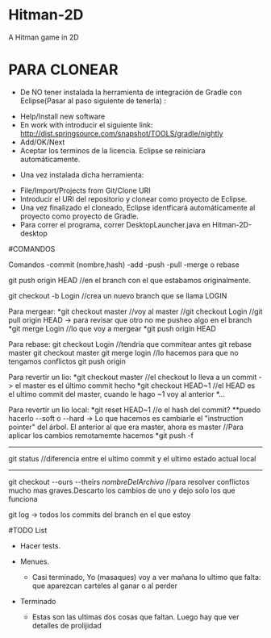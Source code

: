 # Hitman-2D
A Hitman game in 2D

# PARA CLONEAR
* De NO tener instalada la herramienta de integración de Gradle con Eclipse(Pasar al paso siguiente de tenerla) :
- Help/Install new software
- En work with introducir el siguiente link: http://dist.springsource.com/snapshot/TOOLS/gradle/nightly
- Add/OK/Next
- Aceptar los terminos de la licencia. Eclipse se reiniciara automáticamente.

* Una vez instalada dicha herramienta:
- File/Import/Projects from Git/Clone URI
- Introducir el URI del repositorio y clonear como proyecto de Eclipse.
- Una vez finalizado el cloneado, Eclipse identficará automáticamente al proyecto como proyecto de Gradle.
- Para correr el programa, correr DesktopLauncher.java en Hitman-2D-desktop

#COMANDOS

Comandos
 -commit (nombre,hash)
 -add
 -push
 -pull
 -merge o rebase

git push origin HEAD //en el branch con el que estabamos originalmente. 

git checkout -b Login //crea un nuevo branch que se llama LOGIN

Para mergear:
 *git checkout master //voy al master
 //git checkout Login
 //git pull origin HEAD -> para revisar que otro no me pusheo algo en el branch
 *git merge Login //lo que voy a mergear
 *git push origin HEAD

Para rebase:
 git checkout Login
 //tendria que commitear antes
 git rebase master
 git checkout master
 git merge login //lo hacemos para que no tengamos conflictos
 git push origin

Para revertir un lio:
 *git checkout master //el checkout lo lleva a un commit -> el master es el último commit hecho
 *git checkout HEAD~1 //el HEAD es el ultimo commit del master, cuando le hago ~1 voy al anterior
 *...

Para revertir un lio local:
 *git reset HEAD~1 //o el hash del commit?
   **puedo hacerlo --soft o --hard -> Lo que hacemos es cambiarle el "instruction pointer" del árbol. El anterior al que era master, ahora es master 
  //Para aplicar los cambios remotamemte hacemos
 *git push -f

***
 git status //diferencia entre el ultimo commit y el ultimo estado actual local
***
 git checkout --ours --theirs *nombreDelArchivo* //para resolver conflictos mucho mas graves.Descarto los cambios de uno y dejo solo los que funciona

git log -> todos los commits del branch en el que estoy

#TODO List

* Hacer tests.

* Menues.
  - Casi terminado, Yo (masaques) voy a ver mañana lo ultimo que falta: que aparezcan carteles al ganar o al perder

* Terminado
  - Estas son las ultimas dos cosas que faltan. Luego hay que ver detalles de prolijidad
